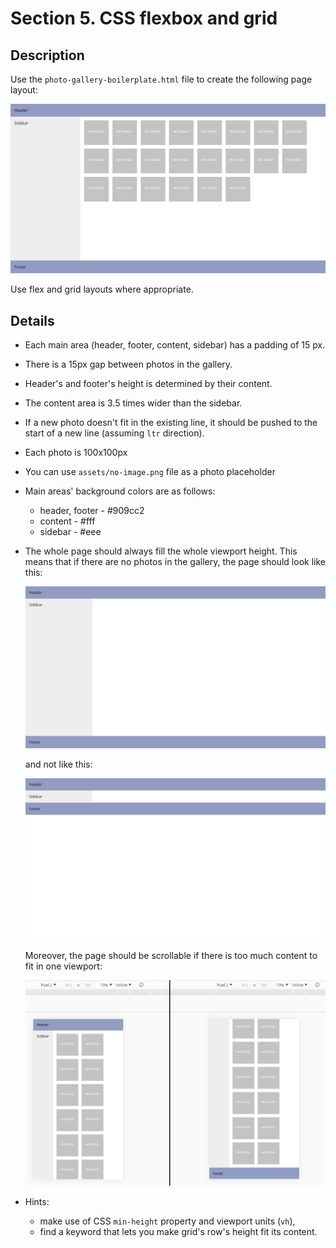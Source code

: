 # Section 5. CSS flexbox and grid

## Description
Use the `photo-gallery-boilerplate.html` file to create the following page layout:

![Photo gallery page layout](assets/photo-gallery-result.png)

Use flex and grid layouts where appropriate.

## Details
- Each main area (header, footer, content, sidebar) has a padding of 15 px.
- There is a 15px gap between photos in the gallery.
- Header's and footer's height is determined by their content.
- The content area is 3.5 times wider than the sidebar.
- If a new photo doesn't fit in the existing line, it should be pushed to the start of a new line (assuming `ltr` direction).
- Each photo is 100x100px
- You can use `assets/no-image.png` file as a photo placeholder
- Main areas' background colors are as follows:
  - header, footer - #909cc2
  - content - #fff
  - sidebar - #eee
- The whole page should always fill the whole viewport height. This means that if there are no photos in the gallery, the page should look like this:

  ![Photo gallery empty](assets/photo-gallery-empty.png)

  and not like this:

  ![Photo gallery empty - incorrect layout](assets/photo-gallery-empty-incorrect.png)

  Moreover, the page should be scrollable if there is too much content to fit in one viewport:

  ![Photo gallery - scrollable](assets/photo-gallery-scrollable.png)

- Hints:
  - make use of CSS `min-height` property and viewport units (`vh`),
  - find a keyword that lets you make grid's row's height fit its content.



